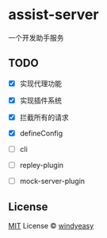 # assist-server

一个开发助手服务

## TODO

- [x] 实现代理功能
- [x] 实现插件系统
- [x] 拦截所有的请求
- [x] defineConfig
- [ ] cli
- [ ] repley-plugin
- [ ] mock-server-plugin



## License

[MIT](./LICENSE) License © [windyeasy](https://github.com/windyeasy)
